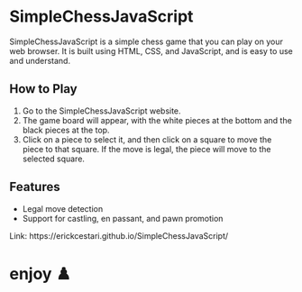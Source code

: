 # SimpleChessJavaScript
SimpleChessJavaScript is a simple chess game that you can play on your web browser. It is built using HTML, CSS, and JavaScript, and is easy to use and understand.

<h2>How to Play</h2>
<ol>
      <li>Go to the SimpleChessJavaScript website.</li>
      <li>The game board will appear, with the white pieces at the bottom and the black pieces at the top.</li>
      <li>Click on a piece to select it, and then click on a square to move the piece to that square. If the move is legal, the piece will move to the selected square.</li>
    </ol>
<h2>Features</h2>
   <ul>
     <li>Legal move detection</li>
     <li>Support for castling, en passant, and pawn promotion</li>
   </ul>
Link: https://erickcestari.github.io/SimpleChessJavaScript/

<h1>enjoy ♟️ </h1>
    
